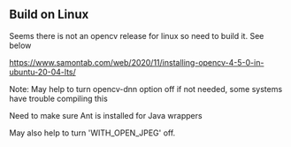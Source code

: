## Build on Linux

Seems there is not an opencv release for linux so need to build it.  See below

https://www.samontab.com/web/2020/11/installing-opencv-4-5-0-in-ubuntu-20-04-lts/

Note:  May help to turn opencv-dnn option off if not needed, some systems have trouble compiling this

Need to make sure Ant is installed for Java wrappers

May also help to turn 'WITH_OPEN_JPEG' off. 